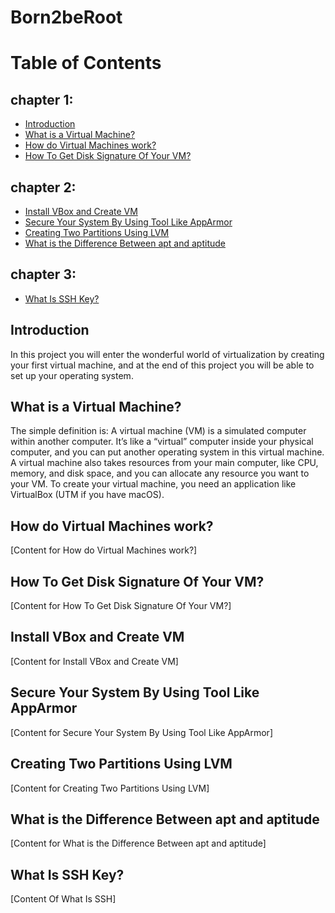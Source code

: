 # Born2beRoot

# Table of Contents
## chapter 1:
<ul>
  <li><a href="#introduction-ch1">Introduction</a></li>
  <li><a href="#virtual-machine">What is a Virtual Machine?</a></li>
  <li><a href="#how-vms-work">How do Virtual Machines work?</a></li>
  <li><a href="#disk-signature">How To Get Disk Signature Of Your VM?</a></li>
</ul>
  
## chapter 2:
<ul>
  <li><a href="#install-vbox">Install VBox and Create VM</a></li>
  <li><a href="#secure-system">Secure Your System By Using Tool Like AppArmor</a></li>
  <li><a href="#lvm-partitions">Creating Two Partitions Using LVM</a></li>
  <li><a href="#apt-vs-aptitude">What is the Difference Between apt and aptitude</a></li>
</ul>

## chapter 3:
<ul>
  <li><a href="#introduction-ssh">What Is SSH Key?</a></li>
</ul>


## Introduction
<a name="introduction-ch1"></a>
<p>In this project you will enter the wonderful world of virtualization by creating your first virtual machine,
and at the end of this project you will be able to set up your operating system.</p>

## What is a Virtual Machine?
<a name="virtual-machine"></a>
<p>The simple definition is: A virtual machine (VM) is a simulated computer within another computer. 
It’s like a “virtual” computer inside your physical computer, and you can put another operating system 
in this virtual machine. A virtual machine also takes resources from your main computer, like CPU, memory,
and disk space, and you can allocate any resource you want to your VM.
To create your virtual machine, you need an application like VirtualBox (UTM if you have macOS).</p>

## How do Virtual Machines work?
<a name="how-vms-work"></a>
[Content for How do Virtual Machines work?]

## How To Get Disk Signature Of Your VM?
<a name="disk-signature"></a>
[Content for How To Get Disk Signature Of Your VM?]

## Install VBox and Create VM
<a name="install-vbox"></a>
[Content for Install VBox and Create VM]

## Secure Your System By Using Tool Like AppArmor
<a name="secure-system"></a>
[Content for Secure Your System By Using Tool Like AppArmor]

## Creating Two Partitions Using LVM
<a name="lvm-partitions"></a>
[Content for Creating Two Partitions Using LVM]

## What is the Difference Between apt and aptitude
<a name="apt-vs-aptitude"></a>
[Content for What is the Difference Between apt and aptitude]

## What Is SSH Key?
<a name="introduction-ssh"></a>
[Content Of What Is SSH]



























